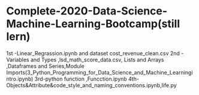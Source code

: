 # Complete-2020-Data-Science-Machine-Learning-Bootcamp(still lern)

1st -Linear_Regrassion.ipynb and dataset cost_revenue_clean.csv
2nd -  Variables and Types ,lsd_math_score_data.csv, Lists and Arrays ,Dataframes and Series,Module Imports(3_Python_Programming_for_Data_Science_and_Machine_Learningintro.ipynb)
3rd-python function ,Funcction.ipynb
4th-Objects&Attribute&code_style_and_naming_conventions.ipynb,life.py

